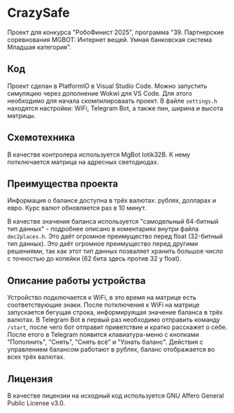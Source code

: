 # CrazySafe

Проект для конкурса "РобоФинист 2025", программа "39. Партнерские соревнования MGBOT: Интернет вещей. Умная банковская система Младшая категория".

## Код

Проект сделан в PlatformIO в Visual Studio Code.
Можно запустить симуляцию через дополнение Wokwi для VS Code. Для этого необходимо для начала скомпилироваать проект. 
В файле `settings.h` находятся настройки: WiFi, Telegram Bot, а также пин, ширина и высота матрицы.

## Схемотехника

В качестве контролера используется MgBot Iotik32B. К нему потключается матрица на адресных светодиодах.

## Преимущества проекта

Информация о балансе доступна в трёх валютах: рублях, долларах и евро.
Курс валют обновляется раз в 10 минут.

В качестве значения баланса используется "самодельный 64-битный тип данных" - подробнее описано в коментариях внутри файла `dec2places.h`.
Это даёт огромное преимущество перед float (32-битный тип данных). 
Это даёт огромное преимущество перед другими решениями, так как этот тип данных позваляет хранить большое число с точностью до копейки (62 бита здесь против 32 у float).

## Описание работы устройства

Устройство подключается к WiFi, в это время на матрице есть соответствующие знаки.
После потключения к WiFi на матрице запускается бегущая строка, информируящая значение баланса в трёх валютах.
В Telegram Bot в первый раз необходимо отправить команду `/start`, после чего бот отправит приветствие и кратко расскажет о себе.
После етого в Telegram появится клавиатура-меню с кнопками "Пополнить", "Снять", "Снять всё" и "Узнать баланс".
Действия с управлением балансом работают в рублях, баланс отображается во всех трёх валютах.

## Лицензия

В качестве лицензии на исходный код используется GNU Affero General Public License v3.0.